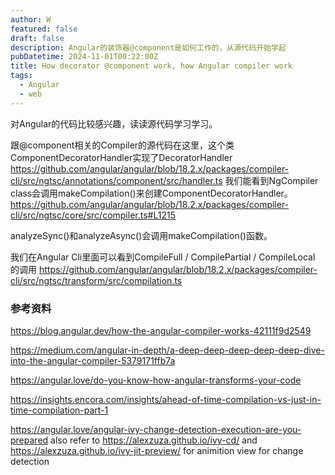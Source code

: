 ```yaml
---
author: W
featured: false
draft: false
description: Angular的装饰器@component是如何工作的，从源代码开始学起
pubDatetime: 2024-11-01T00:22:00Z
title: How decorator @component work, how Angular compiler work
tags:
  - Angular
  - web
---
```


对Angular的代码比较感兴趣，读读源代码学习学习。

跟@component相关的Compiler的源代码在这里，这个类ComponentDecoratorHandler实现了DecoratorHandler https://github.com/angular/angular/blob/18.2.x/packages/compiler-cli/src/ngtsc/annotations/component/src/handler.ts 我们能看到NgCompiler class会调用makeCompilation()来创建ComponentDecoratorHandler。 https://github.com/angular/angular/blob/18.2.x/packages/compiler-cli/src/ngtsc/core/src/compiler.ts#L1215

analyzeSync()和analyzeAsync()会调用makeCompilation()函数。

我们在Angular Cli里面可以看到CompileFull / CompilePartial / CompileLocal 的调用 https://github.com/angular/angular/blob/18.2.x/packages/compiler-cli/src/ngtsc/transform/src/compilation.ts

### 参考资料

https://blog.angular.dev/how-the-angular-compiler-works-42111f9d2549

https://medium.com/angular-in-depth/a-deep-deep-deep-deep-deep-dive-into-the-angular-compiler-5379171ffb7a

https://angular.love/do-you-know-how-angular-transforms-your-code

https://insights.encora.com/insights/ahead-of-time-compilation-vs-just-in-time-compilation-part-1

https://angular.love/angular-ivy-change-detection-execution-are-you-prepared also refer to https://alexzuza.github.io/ivy-cd/ and https://alexzuza.github.io/ivy-jit-preview/ for animition view for change detection
